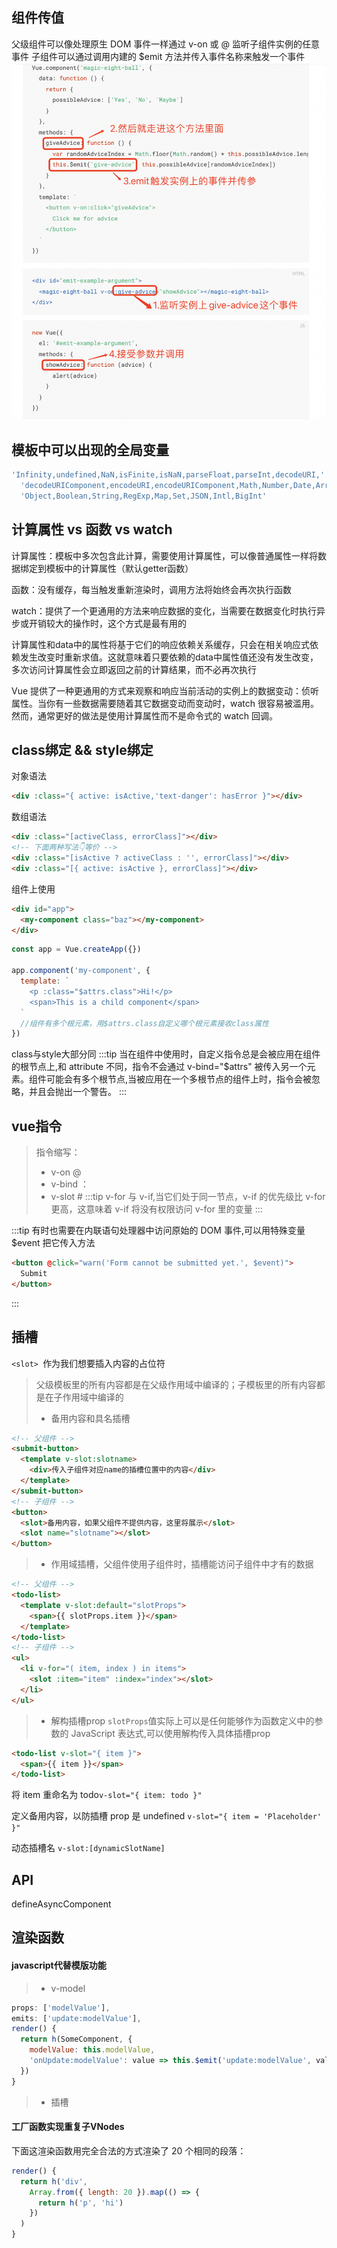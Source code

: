 ## 组件传值
父级组件可以像处理原生 DOM 事件一样通过 v-on 或 @ 监听子组件实例的任意事件
子组件可以通过调用内建的 $emit 方法并传入事件名称来触发一个事件
![./img/vue1.png](../img/vue1.png)

## 模板中可以出现的全局变量
```js
'Infinity,undefined,NaN,isFinite,isNaN,parseFloat,parseInt,decodeURI,' +
  'decodeURIComponent,encodeURI,encodeURIComponent,Math,Number,Date,Array,' +
  'Object,Boolean,String,RegExp,Map,Set,JSON,Intl,BigInt'
```

## 计算属性 vs 函数 vs watch
计算属性：模板中多次包含此计算，需要使用计算属性，可以像普通属性一样将数据绑定到模板中的计算属性（默认getter函数）

函数：没有缓存，每当触发重新渲染时，调用方法将始终会再次执行函数

watch：提供了一个更通用的方法来响应数据的变化，当需要在数据变化时执行异步或开销较大的操作时，这个方式是最有用的

计算属性和data中的属性将基于它们的响应依赖关系缓存，只会在相关响应式依赖发生改变时重新求值。这就意味着只要依赖的data中属性值还没有发生改变，多次访问计算属性会立即返回之前的计算结果，而不必再次执行

Vue 提供了一种更通用的方式来观察和响应当前活动的实例上的数据变动：侦听属性。当你有一些数据需要随着其它数据变动而变动时，watch 很容易被滥用。然而，通常更好的做法是使用计算属性而不是命令式的 watch 回调。

## class绑定 && style绑定
对象语法
```html
<div :class="{ active: isActive,'text-danger': hasError }"></div>
```
数组语法
```html
<div :class="[activeClass, errorClass]"></div>
<!-- 下面两种写法👇等价 -->
<div :class="[isActive ? activeClass : '', errorClass]"></div>
<div :class="[{ active: isActive }, errorClass]"></div>
```
组件上使用
```html
<div id="app">
  <my-component class="baz"></my-component>
</div>
```
```js
const app = Vue.createApp({})

app.component('my-component', {
  template: `
    <p :class="$attrs.class">Hi!</p>      
    <span>This is a child component</span>
  `
  //组件有多个根元素，用$attrs.class自定义哪个根元素接收class属性
})
```
class与style大部分同
:::tip
当在组件中使用时，自定义指令总是会被应用在组件的根节点上,和 attribute 不同，指令不会通过 v-bind="$attrs" 被传入另一个元素。组件可能会有多个根节点,当被应用在一个多根节点的组件上时，指令会被忽略，并且会抛出一个警告。
:::

## vue指令
> 指令缩写：
>- v-on @
>- v-bind ：
>- v-slot #
:::tip
v-for 与 v-if,当它们处于同一节点，v-if 的优先级比 v-for 更高，这意味着 v-if 将没有权限访问 v-for 里的变量
:::

:::tip
有时也需要在内联语句处理器中访问原始的 DOM 事件,可以用特殊变量 $event 把它传入方法
```html
<button @click="warn('Form cannot be submitted yet.', $event)">
  Submit
</button>
```
:::

## 插槽
`<slot> `作为我们想要插入内容的占位符
> 父级模板里的所有内容都是在父级作用域中编译的；子模板里的所有内容都是在子作用域中编译的
>- 备用内容和具名插槽
```html
<!-- 父组件 -->
<submit-button>
  <template v-slot:slotname>
    <div>传入子组件对应name的插槽位置中的内容</div>
  </template>
</submit-button> 
<!-- 子组件 -->
<button>
  <slot>备用内容，如果父组件不提供内容，这里将展示</slot>
  <slot name="slotname"></slot>
</button>
```
>- 作用域插槽，父组件使用子组件时，插槽能访问子组件中才有的数据
```html
<!-- 父组件 -->
<todo-list>
  <template v-slot:default="slotProps">
    <span>{{ slotProps.item }}</span>
  </template>
</todo-list>
<!-- 子组件 -->
<ul>
  <li v-for="( item, index ) in items">
    <slot :item="item" :index="index"></slot>
  </li>
</ul>
```
>- 解构插槽prop
`slotProps`值实际上可以是任何能够作为函数定义中的参数的 JavaScript 表达式,可以使用解构传入具体插槽prop
```html
<todo-list v-slot="{ item }">
  <span>{{ item }}</span>
</todo-list>
```
将 item 重命名为 todo`v-slot="{ item: todo }"`

定义备用内容，以防插槽 prop 是 undefined `v-slot="{ item = 'Placeholder' }"`

动态插槽名 `v-slot:[dynamicSlotName]`

## API
defineAsyncComponent

## 渲染函数
#### javascript代替模版功能
>- v-model
```js
props: ['modelValue'],
emits: ['update:modelValue'],
render() {
  return h(SomeComponent, {
    modelValue: this.modelValue,
    'onUpdate:modelValue': value => this.$emit('update:modelValue', value)
  })
}
```
>- 插槽

#### 工厂函数实现重复子VNodes
下面这渲染函数用完全合法的方式渲染了 20 个相同的段落：
```js
render() {
  return h('div',
    Array.from({ length: 20 }).map(() => {
      return h('p', 'hi')
    })
  )
}
```